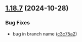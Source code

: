 ## [1.18.7](https://github.com/samchan2022/gh-workflow-semantic-release/compare/v1.18.6...v1.18.7) (2024-10-28)

### Bug Fixes

* bug in branch name ([c3c75a2](https://github.com/samchan2022/gh-workflow-semantic-release/commit/c3c75a2a6ae73829edcd699c9de75c5f7b34b99c))
